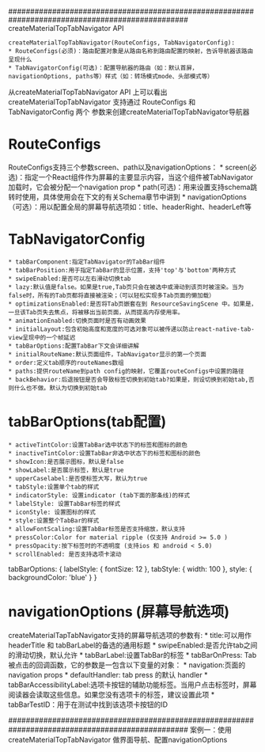 #################################################################################################
createMaterialTopTabNavigator API

    createMaterialTopTabNavigator(RouteConfigs, TabNavigatorConfig):
    * RouteConfigs(必须)：路由配置对象是从路由名称到路由配置的映射，告诉导航器该路由呈现什么
    * TabNavigatorConfig(可选)：配置导航器的路由（如：默认首屏，navigationOptions, paths等）样式（如：转场模式mode、头部模式等）

从createMaterialTopTabNavigator API 上可以看出 createMaterialTopTabNavigator 支持通过 RouteConfigs 和 TabNavigatorConfig 两个
参数来创建createMaterialTopTabNavigator导航器

# RouteConfigs

RouteConfigs支持三个参数screen、path以及navigationOptions：
    * screen(必选)：指定一个React组件作为屏幕的主要显示内容，当这个组件被TabNavigator加载时，它会被分配一个navigation prop
    * path(可选)：用来设置支持schema跳转时使用，具体使用会在下文的有关Schema章节中讲到
    * navigationOptions（可选）：用以配置全局的屏幕导航选项如：title、headerRight、headerLeft等

# TabNavigatorConfig
    * tabBarComponent:指定TabNavigator的TabBar组件
    * tabBarPosition:用于指定TabBar的显示位置，支持'top'与'bottom'两种方式
    * swipeEnabled:是否可以左右滑动切换tab
    * lazy:默认值是false。如果是true,Tab页只会在被选中或滑动到该页时被渲染。当为false时，所有的Tab页都将直接被渲染；（可以轻松实现多Tab页面的懒加载）
    * optimizationsEnabled:是否将Tab页嵌套在到 ResourceSavingScene 中。如果是，一旦该Tab页失去焦点，将被移出当前页面，从而提高内存使用率。
    * animationEnabled:切换页面时是否有动画效果
    * initialLayout:包含初始高度和宽度的可选对象可以被传递以防止react-native-tab-view呈现中的一个帧延迟
    * tabBarOptions:配置TabBar下文会详细讲解
    * initialRouteName:默认页面组件，TabNavigator显示的第一个页面
    * order:定义tab顺序的routeNames数组
    * paths:提供routeName到path config的映射，它覆盖routeConfigs中设置的路径
    * backBehavior:后退按钮是否会导致标签切换到初始tab?如果是，则设切换到初始tab,否则什么也不做。默认为切换到初始tab

# tabBarOptions(tab配置)
    * activeTintColor:设置TabBar选中状态下的标签和图标的颜色
    * inactiveTintColor:设置TabBar非选中状态下的标签和图标的颜色
    * showIcon:是否展示图标，默认是false
    * showLabel:是否展示标签，默认是true
    * upperCaselabel:是否使标签大写，默认为true
    * tabStyle:设置单个tab的样式
    * indicatorStyle: 设置indicator (tab下面的那条线)的样式
    * labelStyle: 设置TabBar标签的样式
    * iconStyle: 设置图标的样式
    * style:设置整个TabBar的样式
    * allowFontScaling:设置TabBar标签是否支持缩放，默认支持
    * pressColor:Color for material ripple (仅支持 Android >= 5.0 )
    * pressOpacity:按下标签时的不透明度 (支持ios 和 android < 5.0)
    * scrollEnabled: 是否支持选项卡滚动

tabBarOptions: {
    labelStyle: {
        fontSize: 12
    },
    tabStyle: {
        width: 100
    },
    style: {
        backgroundColor: 'blue'
    }
}

# navigationOptions (屏幕导航选项)

createMaterialTapTabNavigator支持的屏幕导航选项的参数有:
    * title:可以用作headerTitle 和 tabBarLabel的备选的通用标题
    * swipeEnabled:是否允许tab之间的滑动切换，默认允许
    * tabBarLabel:设置TabBar的标签
    * tabBarOnPress: Tab被点击的回调函数，它的参数是一包含以下变量的对象：
        * navigation:页面的navigation props
        * defaultHandler: tab press 的默认 handler
    * tabBarAccessibilityLabel:选项卡按钮的辅助功能标签。当用户点击标签时，屏幕阅读器会读取这些信息。如果您没有选项卡的标签，建议设置此项
    * tabBarTestID：用于在测试中找到该选项卡按钮的ID

#################################################################################################
案例一：使用 createMaterialTopTabNavigator 做界面导航、配置navigationOptions                     